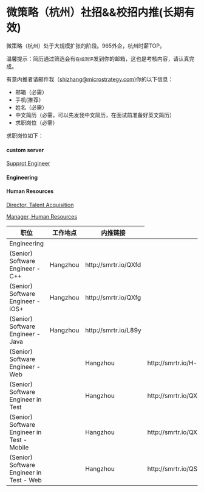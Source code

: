 # 微策略（杭州）社招&&校招内推(长期有效)
微策略（杭州）处于大规模扩张的阶段。965外企，杭州时薪TOP。

温馨提示：简历通过筛选会有`在线测评`发到你的邮箱，这也是考核内容，请认真完成。

有意内推者请邮件我（shizhang@microstrategy.com)你的以下信息：
- 邮箱（必需）
- 手机(推荐）
- 姓名（必需）
- 中文简历（必需，可以先发我中文简历，在面试前准备好英文简历）
- 求职岗位（必需）

求职岗位如下：
#### custom server
[Supprot Engineer](http://smrtr.io/QXw9)

#### Engineering

#### Human Resources
[Director, Talent Acquisition](http://smrtr.io/QXwj)

[Manager, Human Resources](http://smrtr.io/QXwp)

[](http://smrtr.io/QXwr)

<table>
<thead>
    <th>职位</th><th>工作地点</th><th>内推链接</th>
</thead>
<tbody>
    <tr>
        <td>
            Engineering
        </td>
    </tr>
    <tr>
        <td>(Senior) Software Engineer - C++</td>
        <td>Hangzhou</td>
        <td>http://smrtr.io/QXfd</td>
    </tr>
    <tr>
        <td>(Senior) Software Engineer - iOS+</td>
        <td>Hangzhou</td>
        <td>http://smrtr.io/QXfg</td>
    </tr>
     <tr>
        <td>(Senior) Software Engineer - Java</td>
        <td>Hangzhou</td>
        <td>http://smrtr.io/L89y</td>
    </tr>
    <tr>
        <td>(Senior) Software Engineer - Web<td>
        <td>Hangzhou</td>
        <td>http://smrtr.io/H-xT</td>
    </tr>
    <tr>
        <td>(Senior) Software Engineer in Test<td>
        <td>Hangzhou</td>
        <td>http://smrtr.io/QXB4</td>
    <tr>
    <tr>
        <td>(Senior) Software Engineer in Test - Mobile<td>
        <td>Hangzhou</td>
        <td>http://smrtr.io/QXw2</td>
    <tr>
    <tr>
        <td>(Senior) Software Engineer in Test - Web<td>
        <td>Hangzhou</td>
        <td>http://smrtr.io/QSnS</td>
    </tr>
    </tr>
</tbody>
</table>